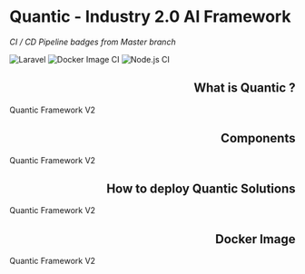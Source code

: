 # Quantic - Industry 2.0 AI Framework

<i>CI / CD Pipeline badges from Master branch</i>

![Laravel](https://github.com/Quantical-Solutions/Quantic-v2/workflows/Laravel/badge.svg)
![Docker Image CI](https://github.com/Quantical-Solutions/Quantic-v2/workflows/Docker%20Image%20CI/badge.svg)
![Node.js CI](https://github.com/Quantical-Solutions/Quantic-v2/workflows/Node.js%20CI/badge.svg)

<h2 style="text-align: right;">What is Quantic ?</h2>

Quantic Framework V2
 
<h2 style="text-align: right;">Components</h2>

Quantic Framework V2

<h2 style="text-align: right;">How to deploy Quantic Solutions</h2>

Quantic Framework V2

<h2 style="text-align: right;">Docker Image</h2>

Quantic Framework V2
